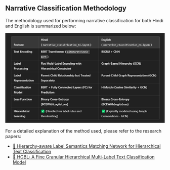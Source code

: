 ## Narrative Classification Methodology

The methodology used for performing narrative classification for both Hindi and English is summarized below:

![Narrative Classification Overview](narrative_classification-prasun/img/hi_eng.png)

For a detailed explanation of the method used, please refer to the research papers:  

- [📄 Hierarchy-aware Label Semantics Matching Network for Hierarchical Text Classification](https://aclanthology.org/2021.acl-long.337/)  
- [📄 HGBL: A Fine Granular Hierarchical Multi-Label Text Classification Model](https://link.springer.com/article/10.1007/s11063-024-11713-x/)

